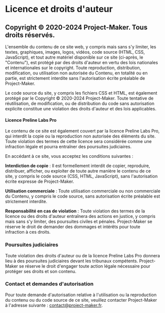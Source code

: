 # Licence et droits d'auteur  
## Copyright © 2020-2024 Project-Maker. Tous droits réservés.

L'ensemble du contenu de ce site web, y compris mais sans s'y limiter, les textes, graphiques, images, logos, vidéos, code source (HTML, CSS, JavaScript), et tout autre matériel disponible sur ce site (ci-après, le "Contenu"), est protégé par des droits d'auteur en vertu des lois nationales et internationales sur le copyright. Toute reproduction, distribution, modification, ou utilisation non autorisée du Contenu, en totalité ou en partie, est strictement interdite sans l'autorisation écrite préalable de Project-Maker.

Le code source du site, y compris les fichiers CSS et HTML, est également protégé par le Copyright © 2020-2024 Project-Maker. Toute tentative de réutilisation, de modification, ou de distribution du code sans autorisation explicite constitue une violation des droits d'auteur et des lois applicables.

#### Licence Preline Labs Pro
Le contenu de ce site est également couvert par la licence Preline Labs Pro, qui interdit la copie ou la reproduction non autorisée des éléments du site. Toute violation des termes de cette licence sera considérée comme une infraction légale et pourra entraîner des poursuites judiciaires.

En accédant à ce site, vous acceptez les conditions suivantes :

**Interdiction de copie** : Il est formellement interdit de copier, reproduire, distribuer, afficher, ou exploiter de toute autre manière le contenu de ce site, y compris le code source (CSS, HTML, JavaScript), sans l'autorisation écrite expresse de Project-Maker.

**Utilisation commerciale** : Toute utilisation commerciale ou non commerciale du Contenu, y compris le code source, sans autorisation écrite préalable est strictement interdite.

**Responsabilité en cas de violation** : Toute violation des termes de la licence ou des droits d'auteur entraînera des actions en justice, y compris mais sans s'y limiter, des poursuites civiles et pénales. Project-Maker se réserve le droit de demander des dommages et intérêts pour toute infraction à ces droits.

### Poursuites judiciaires
Toute violation des droits d'auteur ou de la licence Preline Labs Pro donnera lieu à des poursuites judiciaires devant les tribunaux compétents. Project-Maker se réserve le droit d'engager toute action légale nécessaire pour protéger ses droits et son contenu.

### Contact et demandes d'autorisation
Pour toute demande d'autorisation relative à l'utilisation ou la reproduction du contenu ou du code source de ce site, veuillez contacter Project-Maker à l'adresse suivante : contact@project-maker.fr.

